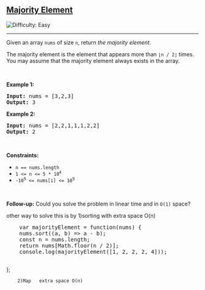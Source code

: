 <h2><a href="https://leetcode.com/problems/majority-element">Majority Element</a></h2> <img src='https://img.shields.io/badge/Difficulty-Easy-brightgreen' alt='Difficulty: Easy' /><hr><p>Given an array <code>nums</code> of size <code>n</code>, return <em>the majority element</em>.</p>

<p>The majority element is the element that appears more than <code>&lfloor;n / 2&rfloor;</code> times. You may assume that the majority element always exists in the array.</p>

<p>&nbsp;</p>
<p><strong class="example">Example 1:</strong></p>
<pre><strong>Input:</strong> nums = [3,2,3]
<strong>Output:</strong> 3
</pre><p><strong class="example">Example 2:</strong></p>
<pre><strong>Input:</strong> nums = [2,2,1,1,1,2,2]
<strong>Output:</strong> 2
</pre>
<p>&nbsp;</p>
<p><strong>Constraints:</strong></p>

<ul>
	<li><code>n == nums.length</code></li>
	<li><code>1 &lt;= n &lt;= 5 * 10<sup>4</sup></code></li>
	<li><code>-10<sup>9</sup> &lt;= nums[i] &lt;= 10<sup>9</sup></code></li>
</ul>

<p>&nbsp;</p>
<strong>Follow-up:</strong> Could you solve the problem in linear time and in <code>O(1)</code> space?


<p>
	other way to solve this is by
	1)sorting  with extra space O(n)
	<pre>
    var majorityElement = function(nums) {
    nums.sort((a, b) => a - b);
    const n = nums.length;
    return nums[Math.floor(n / 2)];
    console.log(majorityElement([1, 2, 2, 2, 4]));
		</pre>
};



        2)Map   extra space O(n)
</p>
